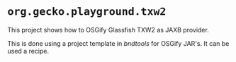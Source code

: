 # `org.gecko.playground.txw2`

This project shows how to OSGify Glassfish TXW2 as JAXB provider.

This is done using a project template in *bndtools* for OSGify JAR's. It can be used a recipe.
